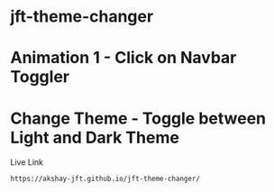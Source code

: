 # jft-theme-changer

# Animation 1 - Click on Navbar Toggler
# Change Theme - Toggle between Light and Dark Theme

Live Link 
~~~
https://akshay-jft.github.io/jft-theme-changer/
~~~
